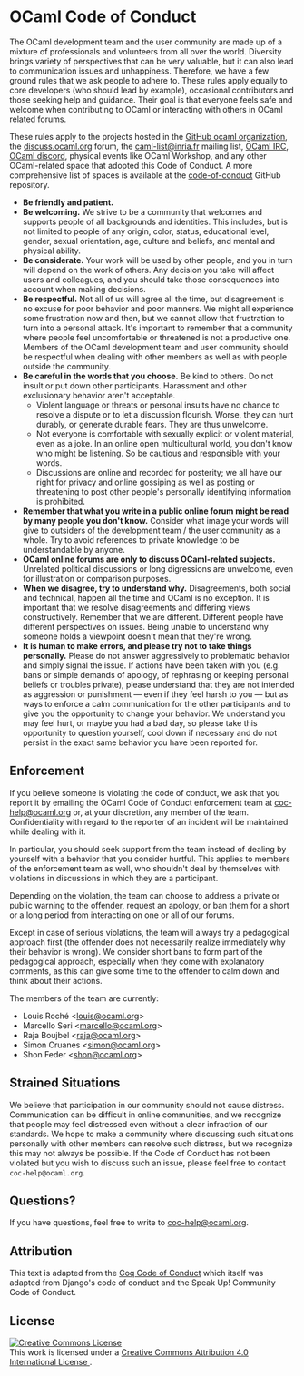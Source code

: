 # OCaml Code of Conduct #

The OCaml development team and the user community are made up of a mixture of
professionals and volunteers from all over the world.
Diversity brings variety of perspectives that can be very valuable, but it can
also lead to communication issues and unhappiness. Therefore, we have a few
ground rules that we ask people to adhere to.
These rules apply equally to core developers (who should lead by example),
occasional contributors and those seeking help and guidance.
Their goal is that everyone feels safe and welcome when contributing to OCaml or
interacting with others in OCaml related forums.

These rules apply to the projects hosted in the
[GitHub ocaml organization](http://github.com/ocaml), the
[discuss.ocaml.org](http://discuss.ocaml.org/) forum, the
[caml-list@inria.fr](mailto:caml-list@inria.fr) mailing list, [OCaml
IRC](irc://irc.libera.chat:6697/#ocaml), [OCaml
discord](https://discord.gg/cCYQbqN), physical events like OCaml Workshop, and
any other OCaml-related space that adopted this Code of Conduct. A more
comprehensive list of spaces is available at the
[code-of-conduct](https://github.com/ocaml/code-of-conduct) GitHub repository.

- **Be friendly and patient.**
- **Be welcoming.** We strive to be a community that welcomes and supports
  people of all backgrounds and identities. This includes, but is not limited to
  people of any origin, color, status, educational level, gender, sexual
  orientation, age, culture and beliefs, and mental and physical ability.
- **Be considerate.**
  Your work will be used by other people, and you in turn will depend on the
  work of others. Any decision you take will affect users and colleagues, and
  you should take those consequences into account when making decisions.
- **Be respectful.**
  Not all of us will agree all the time, but disagreement is no excuse for poor
  behavior and poor manners. We might all experience some frustration now and
  then, but we cannot allow that frustration to turn into a personal attack.
  It's important to remember that a community where people feel uncomfortable
  or threatened is not a productive one. Members of the OCaml development team
  and user community should be respectful when dealing with other members as
  well as with people outside the community.
- **Be careful in the words that you choose.**
  Be kind to others. Do not insult or put down other participants. Harassment
  and other exclusionary behavior aren't acceptable.
  * Violent language or threats or personal insults have no chance to
    resolve a dispute or to let a discussion flourish. Worse, they can
    hurt durably, or generate durable fears. They are thus unwelcome.
  * Not everyone is comfortable with sexually explicit or violent
    material, even as a joke. In an online open multicultural world, you
    don't know who might be listening. So be cautious and responsible
    with your words.
  * Discussions are online and recorded for posterity; we all have our
    right for privacy and online gossiping as well as posting or threatening to
    post other people's personally identifying information is prohibited.
- **Remember that what you write in a public online forum might be read by
  many people you don't know.**
  Consider what image your words will give to outsiders of the development
  team / the user community as a whole. Try to avoid references to private
  knowledge to be understandable by anyone.
- **OCaml online forums are only to discuss OCaml-related subjects.**
  Unrelated political discussions or long digressions are unwelcome,
  even for illustration or comparison purposes.
- **When we disagree, try to understand why.**
  Disagreements, both social and technical, happen all the time and OCaml is no
  exception. It is important that we resolve disagreements and differing views
  constructively. Remember that we are different. Different people
  have different perspectives on issues. Being unable to understand why someone
  holds a viewpoint doesn't mean that they're wrong.
- **It is human to make errors, and please try not to take things personally.**
  Please do not answer aggressively to problematic behavior and simply
  signal the issue. If actions have been taken with you (e.g. bans or simple
  demands of apology, of rephrasing or keeping personal beliefs or troubles
  private), please understand that they are not intended as aggression or
  punishment ― even if they feel harsh to you ― but as ways to enforce a
  calm communication for the other participants and to give you the opportunity
  to change your behavior. We understand you may feel hurt, or maybe you had a
  bad day, so please take this opportunity to question yourself, cool down if
  necessary and do not persist in the exact same behavior you have been
  reported for.

## Enforcement ##

If you believe someone is violating the code of conduct, we ask that you report
it by emailing the OCaml Code of Conduct enforcement team at
<coc-help@ocaml.org> or, at your discretion, any member of the team.
Confidentiality with regard to the reporter of an
incident will be maintained while dealing with it.

In particular, you should seek support from the team instead of dealing by
yourself with a behavior that you consider hurtful. This applies to members of
the enforcement team as well, who shouldn't deal by themselves with violations
in discussions in which they are a participant.

Depending on the violation, the team can choose to address a private or public
warning to the offender, request an apology, or ban them for a short or a long
period from interacting on one or all of our forums.

Except in case of serious violations, the team will always try a pedagogical
approach first (the offender does not necessarily realize immediately why their
behavior is wrong). We consider short bans to form part of the pedagogical
approach, especially when they come with explanatory comments, as this can give
some time to the offender to calm down and think about their actions.

The members of the team are currently:

* Louis Roché <[louis@ocaml.org](mailto:louis@ocaml.org)>
* Marcello Seri <[marcello@ocaml.org](mailto:marcello@ocaml.org)>
* Raja Boujbel <[raja@ocaml.org](mailto:raja@ocaml.org)>
* Simon Cruanes <[simon@ocaml.org](mailto:simon@ocaml.org)>
* Shon Feder <[shon@ocaml.org](mailto:shon@ocaml.org)>

## Strained Situations ##

We believe that participation in our community should not cause distress.
Communication can be difficult in online communities, and we recognize that
people may feel distressed even without a clear infraction of our standards. We
hope to make a community where discussing such situations personally with other
members can resolve such distress, but we recognize this may not always be
possible. If the Code of Conduct has not been violated but you wish to discuss
such an issue, please feel free to contact `coc-help@ocaml.org`.

## Questions? ##

If you have questions, feel free to write to <coc-help@ocaml.org>.

## Attribution ##

This text is adapted from the [Coq Code of Conduct][coq-coc]
which itself was adapted from Django's code of conduct
and the Speak Up! Community Code of Conduct.

## License ##

<a rel="license" href="http://creativecommons.org/licenses/by/4.0/">
<img alt="Creative Commons License" style="border-width:0" src="https://i.creativecommons.org/l/by/4.0/88x31.png">
</a><br>
This work is licensed under a
<a rel="license" href="http://creativecommons.org/licenses/by/4.0/">
Creative Commons Attribution 4.0 International License
</a>.

[coq-coc]: https://github.com/coq/coq/blob/master/CODE_OF_CONDUCT.md
